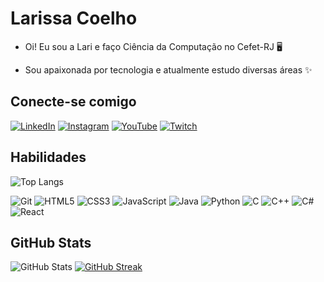 # Larissa Coelho
+ Oi! Eu sou a Lari e faço Ciência da Computação no Cefet-RJ 🖥️

+ Sou apaixonada por tecnologia e atualmente estudo diversas áreas ✨

## Conecte-se comigo
[![LinkedIn](https://img.shields.io/badge/LinkedIn-1b1b27?style=for-the-badge&logo=linkedin&logoColor=0E76A8)](https://www.linkedin.com/in/larissa-coelho-/)
[![Instagram](https://img.shields.io/badge/Instagram-1b1b27?style=for-the-badge&logo=instagram)](https://www.instagram.com/romugaboo/)
[![YouTube](https://img.shields.io/badge/YouTube-1b1b27?style=for-the-badge&logo=youtube&logoColor=FF0000)](https://www.youtube.com/@livesdalari)
[![Twitch](https://img.shields.io/badge/Twitch-1b1b27?style=for-the-badge&logo=twitch)](https://www.twitch.tv/romugaboo)

## Habilidades
![Top Langs](https://github-readme-stats-git-masterrstaa-rickstaa.vercel.app/api/top-langs/?username=romugaboo&layout=compact&bg_color=1b1b27&border_color=fff&title_color=618fdb&text_color=36afa3&include_all_commits=true&count_private=true)

![Git](https://img.shields.io/badge/git-1b1b27?style=for-the-badge&logo=git)
![HTML5](https://img.shields.io/badge/HTML5-1b1b27?style=for-the-badge&logo=html5)
![CSS3](https://img.shields.io/badge/CSS3-1b1b27?style=for-the-badge&logo=css3&logoColor=264CE4)
![JavaScript](https://img.shields.io/badge/JavaScript-1b1b27?style=for-the-badge&logo=javascript)
![Java](https://img.shields.io/badge/Java-1b1b27?style=for-the-badge&logo=java)
![Python](https://img.shields.io/badge/Python-1b1b27?style=for-the-badge&logo=python)
![C](https://img.shields.io/badge/C-1b1b27?style=for-the-badge&logo=c)
![C++](https://img.shields.io/badge/C%2B%2B-1b1b27?style=for-the-badge&logo=c%2B%2B&logoColor=00599C)
![C#](https://img.shields.io/badge/C%23-1b1b27?style=for-the-badge&logo=c-sharp&logoColor=823085)
![React](https://img.shields.io/badge/React-1b1b27?style=for-the-badge&logo=react)


## GitHub Stats
![GitHub Stats](https://github-readme-stats.vercel.app/api?username=romugaboo&theme=tokyonight&show_icons=true)
[![GitHub Streak](https://streak-stats.demolab.com/?user=romugaboo&theme=tokyonight)](https://git.io/streak-stats)

